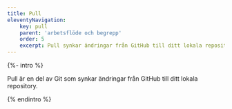 ```yaml
---
title: Pull
eleventyNavigation:
    key: pull
    parent: 'arbetsflöde och begrepp'
    order: 5
    excerpt: Pull synkar ändringar från GitHub till ditt lokala repository.
---
```


{%- intro %}

Pull är en del av Git som synkar ändringar från GitHub till ditt lokala repository.

{% endintro %}
